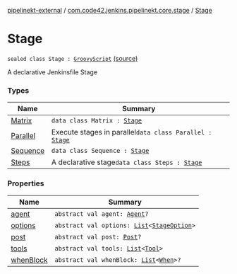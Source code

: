 [pipelinekt-external](../../index.md) / [com.code42.jenkins.pipelinekt.core.stage](../index.md) / [Stage](./index.md)

# Stage

`sealed class Stage : `[`GroovyScript`](../../com.code42.jenkins.pipelinekt.core.writer/-groovy-script/index.md) [(source)](https://github.com/code42/pipelinekt/tree/master/core/src/main/kotlin/com/code42/jenkins/pipelinekt/core/stage/Stage.kt#L17)

A declarative Jenkinsfile Stage

### Types

| Name | Summary |
|---|---|
| [Matrix](-matrix/index.md) | `data class Matrix : `[`Stage`](./index.md) |
| [Parallel](-parallel/index.md) | Execute stages in parallel`data class Parallel : `[`Stage`](./index.md) |
| [Sequence](-sequence/index.md) | `data class Sequence : `[`Stage`](./index.md) |
| [Steps](-steps/index.md) | A declarative stage`data class Steps : `[`Stage`](./index.md) |

### Properties

| Name | Summary |
|---|---|
| [agent](agent.md) | `abstract val agent: `[`Agent`](../../com.code42.jenkins.pipelinekt.core/-agent.md)`?` |
| [options](options.md) | `abstract val options: `[`List`](https://kotlinlang.org/api/latest/jvm/stdlib/kotlin.collections/-list/index.html)`<`[`StageOption`](../../com.code42.jenkins.pipelinekt.core/-stage-option.md)`>` |
| [post](post.md) | `abstract val post: `[`Post`](../../com.code42.jenkins.pipelinekt.core/-post/index.md)`?` |
| [tools](tools.md) | `abstract val tools: `[`List`](https://kotlinlang.org/api/latest/jvm/stdlib/kotlin.collections/-list/index.html)`<`[`Tool`](../../com.code42.jenkins.pipelinekt.core/-tool.md)`>` |
| [whenBlock](when-block.md) | `abstract val whenBlock: `[`List`](https://kotlinlang.org/api/latest/jvm/stdlib/kotlin.collections/-list/index.html)`<`[`When`](../../com.code42.jenkins.pipelinekt.core/-when.md)`>?` |
